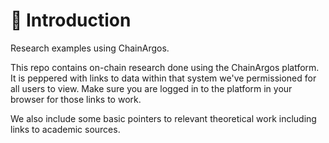# 🎯 Introduction

Research examples using ChainArgos.

This repo contains on-chain research done using the ChainArgos platform. It is peppered with links to data within that system we've permissioned for all users to view. Make sure you are logged in to the platform in your browser for those links to work.

We also include some basic pointers to relevant theoretical work including links to academic sources.
